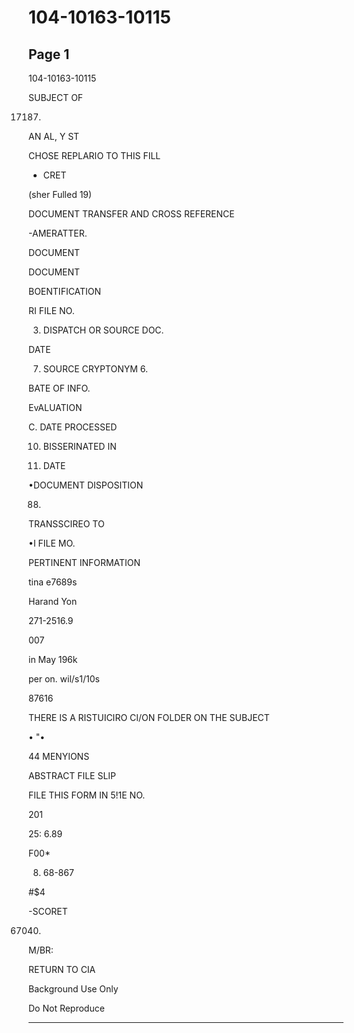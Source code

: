 # 104-10163-10115

## Page 1

104-10163-10115

SUBJECT OF

17187.

AN AL, Y ST

CHOSE REPLARIO TO THIS FILL

- CRET

(sher Fulled 19)

DOCUMENT TRANSFER AND CROSS REFERENCE

-AMERATTER.

DOCUMENT

DOCUMENT

BOENTIFICATION

RI FILE NO.

3. DISPATCH OR SOURCE DOC.

DATE

7. SOURCE CRYPTONYM 6.

BATE OF INFO.

EvALUATION

C. DATE PROCESSED

10. BISSERINATED IN

18. DATE

•DOCUMENT DISPOSITION

88.

TRANSSCIREO TO

•I FILE MO.

PERTINENT INFORMATION

tina e7689s

Harand Yon

271-2516.9

007

in May 196k

per on. wil/s1/10s

87616

THERE IS A RISTUICIRO CI/ON FOLDER ON THE SUBJECT

• "•

44 MENYIONS

ABSTRACT FILE SLIP

FILE THIS FORM IN 5!1E NO.

201

25: 6.89

F00*

8. 68-867

#$4

-SCORET

67040)

M/BR:

RETURN TO CIA

Background Use Only

Do Not Reproduce

---

